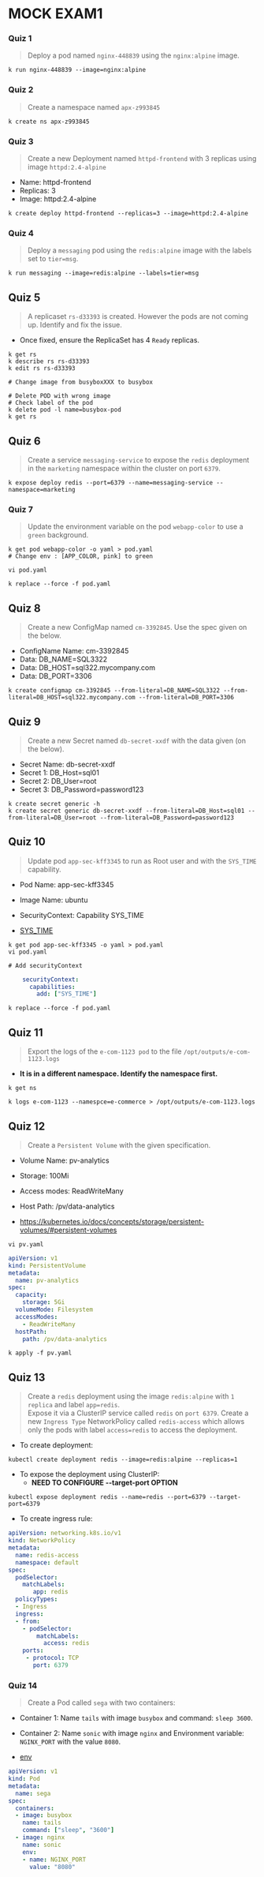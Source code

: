 # MOCK EXAM1

### Quiz 1
> Deploy a pod named `nginx-448839` using the `nginx:alpine` image.

```
k run nginx-448839 --image=nginx:alpine
```

### Quiz 2
> Create a namespace named `apx-z993845`

```
k create ns apx-z993845
```

### Quiz 3
> Create a new Deployment named `httpd-frontend` with 3 replicas using image `httpd:2.4-alpine`

- Name: httpd-frontend
- Replicas: 3
- Image: httpd:2.4-alpine


```
k create deploy httpd-frontend --replicas=3 --image=httpd:2.4-alpine
```

### Quiz 4
> Deploy a `messaging` pod using the `redis:alpine` image with the labels set to `tier=msg`.

```
k run messaging --image=redis:alpine --labels=tier=msg
```

## Quiz 5
> A replicaset `rs-d33393` is created. However the pods are not coming up. Identify and fix the issue.

- Once fixed, ensure the ReplicaSet has 4 `Ready` replicas.

```
k get rs
k describe rs rs-d33393
k edit rs rs-d33393

# Change image from busyboxXXX to busybox

# Delete POD with wrong image
# Check label of the pod
k delete pod -l name=busybox-pod
k get rs
```

## Quiz 6
> Create a service `messaging-service` to expose the `redis` deployment in the `marketing` namespace within the cluster on port `6379`.

```
k expose deploy redis --port=6379 --name=messaging-service --namespace=marketing
```

### Quiz 7
> Update the environment variable on the pod `webapp-color` to use a `green` background.

```
k get pod webapp-color -o yaml > pod.yaml
# Change env : [APP_COLOR, pink] to green

vi pod.yaml

k replace --force -f pod.yaml
```

## Quiz 8
> Create a new ConfigMap named `cm-3392845`. Use the spec given on the below.
- ConfigName Name: cm-3392845
- Data: DB_NAME=SQL3322
- Data: DB_HOST=sql322.mycompany.com
- Data: DB_PORT=3306

```
k create configmap cm-3392845 --from-literal=DB_NAME=SQL3322 --from-literal=DB_HOST=sql322.mycompany.com --from-literal=DB_PORT=3306
```

## Quiz 9
> Create a new Secret named `db-secret-xxdf` with the data given (on the below).

- Secret Name: db-secret-xxdf
- Secret 1: DB_Host=sql01
- Secret 2: DB_User=root
- Secret 3: DB_Password=password123

```
k create secret generic -h
k create secret generic db-secret-xxdf --from-literal=DB_Host=sql01 --from-literal=DB_User=root --from-literal=DB_Password=password123
```

## Quiz 10
> Update pod `app-sec-kff3345` to run as Root user and with the `SYS_TIME` capability.

- Pod Name: app-sec-kff3345
- Image Name: ubuntu
- SecurityContext: Capability SYS_TIME

- [SYS_TIME](https://kubernetes.io/docs/tasks/configure-pod-container/security-context/)

```
k get pod app-sec-kff3345 -o yaml > pod.yaml
vi pod.yaml

# Add securityContext
```

```yaml
    securityContext:
      capabilities:
        add: ["SYS_TIME"]
```

```
k replace --force -f pod.yaml 
```

## Quiz 11
> Export the logs of the `e-com-1123 pod` to the file `/opt/outputs/e-com-1123.logs`

- **It is in a different namespace. Identify the namespace first.**

```
k get ns

k logs e-com-1123 --namespce=e-commerce > /opt/outputs/e-com-1123.logs
```

## Quiz 12
> Create a `Persistent Volume` with the given specification.

- Volume Name: pv-analytics
- Storage: 100Mi
- Access modes: ReadWriteMany
- Host Path: /pv/data-analytics

- https://kubernetes.io/docs/concepts/storage/persistent-volumes/#persistent-volumes

```
vi pv.yaml
```

```yaml
apiVersion: v1
kind: PersistentVolume
metadata:
  name: pv-analytics
spec:
  capacity:
    storage: 5Gi
  volumeMode: Filesystem
  accessModes:
    - ReadWriteMany
  hostPath:
    path: /pv/data-analytics
```

```
k apply -f pv.yaml
```

## Quiz 13
> Create a `redis` deployment using the image `redis:alpine` with `1 replica` and label `app=redis`.   
> Expose it via a ClusterIP service called `redis` on `port 6379`. Create a new `Ingress Type` NetworkPolicy called `redis-access` which allows only the pods with label `access=redis` to access the deployment.

- To create deployment:
```
kubectl create deployment redis --image=redis:alpine --replicas=1
```
- To expose the deployment using ClusterIP:
  - **NEED TO CONFIGURE --target-port OPTION** 
```
kubectl expose deployment redis --name=redis --port=6379 --target-port=6379
```
- To create ingress rule:
```yaml
apiVersion: networking.k8s.io/v1
kind: NetworkPolicy
metadata:
  name: redis-access
  namespace: default
spec:
  podSelector:
    matchLabels:
       app: redis
  policyTypes:
  - Ingress
  ingress:
  - from:
    - podSelector:
        matchLabels:
          access: redis
    ports:
     - protocol: TCP
       port: 6379
```


### Quiz 14
> Create a Pod called `sega` with two containers:

- Container 1: Name `tails` with image `busybox` and command: `sleep 3600`.
- Container 2: Name `sonic` with image `nginx` and Environment variable: `NGINX_PORT` with the value `8080`.

- [env](https://kubernetes.io/docs/tasks/inject-data-application/define-environment-variable-container/)

```yaml
apiVersion: v1
kind: Pod
metadata:
  name: sega
spec:
  containers:
  - image: busybox
    name: tails
    command: ["sleep", "3600"]
  - image: nginx
    name: sonic
    env:
    - name: NGINX_PORT
      value: "8080"
```